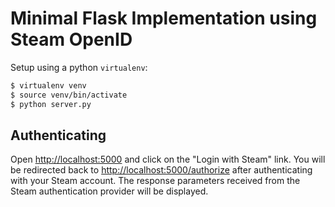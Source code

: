 # Minimal Flask Implementation using Steam OpenID

Setup using a python `virtualenv`:

```bash
$ virtualenv venv
$ source venv/bin/activate
$ python server.py
```

## Authenticating

Open [http://localhost:5000](http://localhost:5000) and click on the "Login with Steam" link. You will be redirected back to [http://localhost:5000/authorize](http://localhost:5000) after authenticating with your Steam account. The response parameters received from the Steam authentication provider will be displayed.
